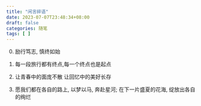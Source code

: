 ```yaml
---
title: "闲言碎语"
date: 2023-07-07T23:48:34+08:00
draft: false
categories: 随笔
tags: [ ]
---
```


0. 励行笃志, 慎终如始

1. 每一段旅行都有终点,每一个终点也是起点

2. 让青春中的面庞不散 让回忆中的美好长存

3. 愿我们都在各自的路上, 以梦以马, 奔赴星河; 在下一片盛夏的花海, 绽放出各自的绚烂
